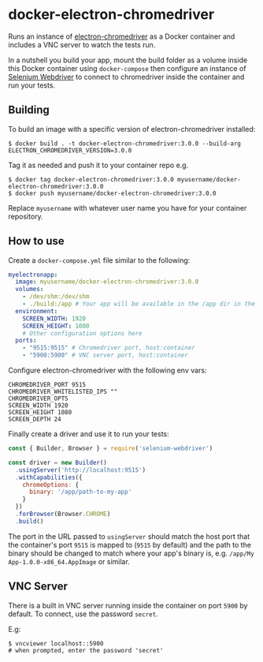 # docker-electron-chromedriver

Runs an instance of [electron-chromedriver](https://www.npmjs.com/package/electron-chromedriver) as a Docker container and includes a VNC server to watch the tests run.

In a nutshell you build your app, mount the build folder as a volume inside this Docker container using `docker-compose` then configure an instance of [Selenium Webdriver](https://www.npmjs.com/package/selenium-webdriver) to connect to chromedriver inside the container and run your tests.

## Building

To build an image with a specific version of electron-chromedriver installed:

```
$ docker build . -t docker-electron-chromedriver:3.0.0 --build-arg ELECTRON_CHROMEDRIVER_VERSION=3.0.0
```

Tag it as needed and push it to your container repo e.g.

```
$ docker tag docker-electron-chromedriver:3.0.0 myusername/docker-electron-chromedriver:3.0.0
$ docker push myusername/docker-electron-chromedriver:3.0.0
```

Replace `myusername` with whatever user name you have for your container repository.

## How to use

Create a `docker-compose.yml` file similar to the following:

```yml
myelectronapp:
  image: myusername/docker-electron-chromedriver:3.0.0
  volumes:
    - /dev/shm:/dev/shm
    - ./build:/app # Your app will be available in the /app dir in the container
  environment:
    SCREEN_WIDTH: 1920
    SCREEN_HEIGHT: 1080
    # Other configuration options here
  ports:
    - "9515:9515" # Chromedriver port, host:container
    - "5900:5900" # VNC server port, host:container
```

Configure electron-chromedriver with the following env vars:

```
CHROMEDRIVER_PORT 9515
CHROMEDRIVER_WHITELISTED_IPS ""
CHROMEDRIVER_OPTS
SCREEN_WIDTH 1920
SCREEN_HEIGHT 1080
SCREEN_DEPTH 24
```

Finally create a driver and use it to run your tests:

```javascript
const { Builder, Browser } = require('selenium-webdriver')

const driver = new Builder()
  .usingServer('http://localhost:9515')
  .withCapabilities({
    chromeOptions: {
      binary: '/app/path-to-my-app'
    }
  })
  .forBrowser(Browser.CHROME)
  .build()
```

The port in the URL passed to `usingServer` should match the host port that the container's port `9515` is mapped to (`9515` by default) and the path to the binary should be changed to match where your app's binary is, e.g. `/app/My App-1.0.0-x86_64.AppImage` or similar.

## VNC Server

There is a built in VNC server running inside the container on port `5900` by default.  To connect, use the password `secret`.

E.g:

```shell
$ vncviewer localhost::5900
# when prompted, enter the password 'secret'
```
